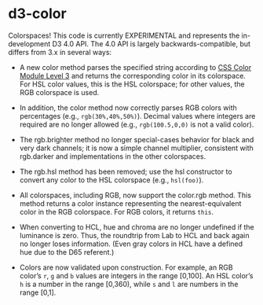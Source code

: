 # d3-color

Colorspaces! This code is currently EXPERIMENTAL and represents the in-development D3 4.0 API. The 4.0 API is largely backwards-compatible, but differs from 3.x in several ways:

* A new color method parses the specified string according to [CSS Color Module Level 3](http://www.w3.org/TR/css3-color/#colorunits) and returns the corresponding color in its colorspace. For HSL color values, this is the HSL colorspace; for other values, the RGB colorspace is used.

* In addition, the color method now correctly parses RGB colors with percentages (e.g., `rgb(30%,40%,50%)`). Decimal values where integers are required are no longer allowed (e.g., `rgb(100.5,0,0)` is not a valid color).

* The rgb.brighter method no longer special-cases behavior for black and very dark channels; it is now a simple channel multiplier, consistent with rgb.darker and implementations in the other colorspaces.

* The rgb.hsl method has been removed; use the hsl constructor to convert any color to the HSL colorspace (e.g., `hsl(foo)`).

* All colorspaces, including RGB, now support the color.rgb method. This method returns a color instance representing the nearest-equivalent color in the RGB colorspace. For RGB colors, it returns `this`.

* When converting to HCL, hue and chroma are no longer undefined if the luminance is zero. Thus, the roundtrip from Lab to HCL and back again no longer loses information. (Even gray colors in HCL have a defined hue due to the D65 referent.)

* Colors are now validated upon construction. For example, an RGB color’s `r`, `g` and `b` values are integers in the range [0,100]. An HSL color’s `h` is a number in the range [0,360), while `s` and `l` are numbers in the range [0,1].
